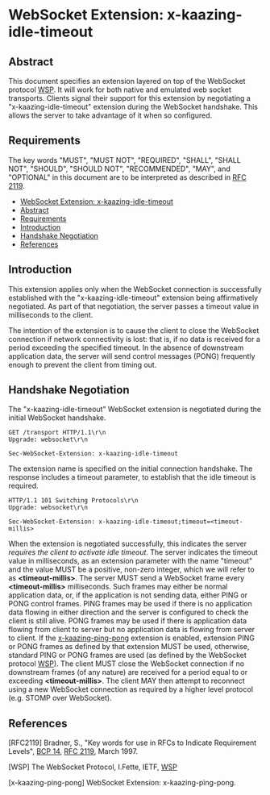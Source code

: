 # <a name="ws-ext">WebSocket Extension: x-kaazing-idle-timeout</a>

## Abstract

This document specifies an extension layered on top of the WebSocket protocol [WSP](#references). It will work for both native and emulated web socket transports. Clients signal their support for this extension by negotiating a "x-kaazing-idle-timeout" extension during the WebSocket handshake. This allows the server to take advantage of it when so configured.

## Requirements

The key words "MUST", "MUST NOT", "REQUIRED", "SHALL", "SHALL NOT", "SHOULD", "SHOULD NOT", "RECOMMENDED", "MAY", and "OPTIONAL" in this document are to be interpreted as described in [RFC 2119](https://tools.ietf.org/html/rfc2119).

* [WebSocket Extension: x-kaazing-idle-timeout](#ws-ext)
* [Abstract](#abstract)
* [Requirements](#requirements)
* [Introduction](#introduction)
* [Handshake Negotiation](#handshake-negotiation)
* [References](#references)

## Introduction

This extension applies only when the WebSocket connection is successfully established with the "x-kaazing-idle-timeout" extension being affirmatively negotiated. As part of that negotiation, the server passes a timeout value in milliseconds to the client. 

The intention of the extension is to cause the client to close the WebSocket connection if network connectivity is lost: that is, if no data is received for a period exceeding the specified timeout. In the absence of downstream application data, the server will send control messages (PONG) frequently enough to prevent the client from timing out.

## Handshake Negotiation

The "x-kaazing-idle-timeout" WebSocket extension is negotiated during the initial WebSocket handshake.

```
GET /transport HTTP/1.1\r\n
Upgrade: websocket\r\n

Sec-WebSocket-Extension: x-kaazing-idle-timeout

```

The extension name is specified on the initial connection handshake. The response includes a timeout parameter, to establish that the idle timeout is required.

```
HTTP/1.1 101 Switching Protocols\r\n
Upgrade: websocket\r\n

Sec-WebSocket-Extension: x-kaazing-idle-timeout;timeout=<timeout-millis>

```

When the extension is negotiated successfully, this indicates the server _requires the client to activate idle timeout_. The server indicates the timeout value in milliseconds, as an extension parameter with the name "timeout" and the value MUST be a positive, non-zero integer, which we will refer to as **\<timeout-millis\>**. The server MUST send a WebSocket frame every **\<timeout-millis\>** milliseconds. Such frames may either be normal application data, or, if the application is not sending data, either PING or PONG control frames. PING frames may be used if there is no application data flowing in either direction and the server is configured to check the client is still alive. PONG frames may be used if there is application data flowing from client to server but no application data is flowing from server to client. If the [x-kaazing-ping-pong](../../../../x-kaazing-ping-pong/specification/ws.extensions/x-kaazing-ping-pong/SPEC.md) extension is enabled, extension PING or PONG frames as defined by that extension MUST be used, otherwise, standard PING or PONG frames are used (as defined by the WebSocket protocol [WSP](http://tools.ietf.org/html/rfc6455)). The client MUST close the WebSocket connection if no downstream frames (of any nature) are received for a period equal to or exceeding **\<timeout-millis\>**.  The client MAY then attempt to reconnect using a new WebSocket connection as required by a higher level protocol (e.g. STOMP over WebSocket).

## References

[RFC2119]  Bradner, S., "Key words for use in RFCs to Indicate Requirement Levels", [BCP 14](https://tools.ietf.org/html/bcp14), [RFC 2119](https://tools.ietf.org/html/rfc2119), March 1997.

[WSP] The WebSocket Protocol, I.Fette, IETF, [WSP](http://tools.ietf.org/html/rfc6455)

[x-kaazing-ping-pong] WebSocket Extension: x-kaazing-ping-pong.
